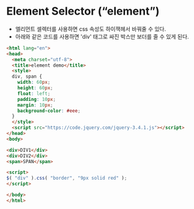 # Element Selector (“element”)

- 엘리먼트 셀렉터를 사용하면 css 속성도 하이잭헤서 바꿔줄 수 있다.
- 아래와 같은 코드를 사용하면 'div' 태그로 싸진 박스만 보더를 줄 수 있게 된다.

```html
<html lang="en">
<head>
  <meta charset="utf-8">
  <title>element demo</title>
  <style>
  div, span {
    width: 60px;
    height: 60px;
    float: left;
    padding: 10px;
    margin: 10px;
    background-color: #eee;
  }
  </style>
  <script src="https://code.jquery.com/jquery-3.4.1.js"></script>
</head>
<body>

<div>DIV1</div>
<div>DIV2</div>
<span>SPAN</span>

<script>
$( "div" ).css( "border", "9px solid red" );
</script>

</body>
</html>
```

